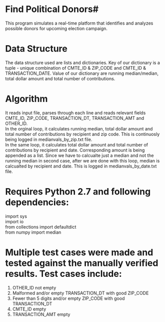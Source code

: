 # Find Political Donors# 
This program simulates a real-time platform that identifies and analyzes possible donors for upcoming election campaign. 
# Data Structure # 
The data structure used are lists and dictionaries. Key of our dictionary is a tuple - unique combination of CMTE_ID & ZIP_CODE and CMTE_ID & TRANSACTION_DATE. Value of our dictionary are running median/median, total dollar amount and total number of contributions.
# Algorithm # 
It reads input file, parses through each line and reads relevant fields CMTE_ID, ZIP_CODE, TRANSACTION_DT, TRANSACTION_AMT and OTHER_ID. </br>
In the orginal loop, it calculates running median, total dollar amount and total number of contributions by recipient and zip code. This is continuosly being logged in medianvals_by_zip.txt file. </br>
In the same loop, it calculates total dollar amount and total number of contributions by recipient and date. Corresponding amount is being appended as a list. Since we have to calcualte just a median and not the running median in second case, after we are done with this loop, median is calcualted by recipient and date. This is logged in medianvals_by_date.txt file.</br>
# Requires Python 2.7 and following dependencies: # 
import sys <br />
import io <br />
from collections import defaultdict <br />
from numpy import median <br /> 
# Multiple test cases were made and tested against the manually verified results. Test cases include: # 
1. OTHER_ID not empty <br />
2. Malformed and/or empty TRANSACTION_DT with good ZIP_CODE <br />
3. Fewer than 5 digits and/or empty ZIP_CODE with good TRANSACTION_DT <br />
4. CMTE_ID empty <br />
5. TRANSACTION_AMT empty 
